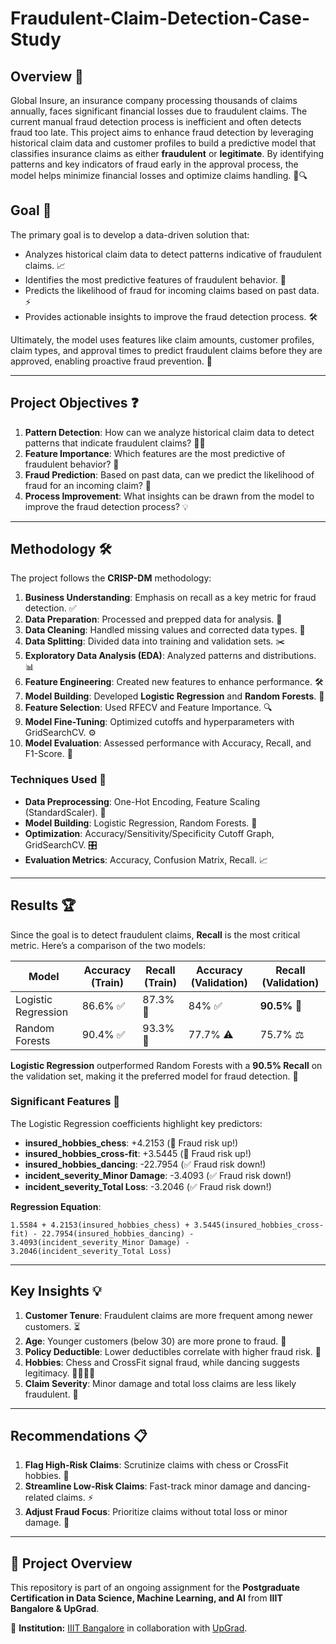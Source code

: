# Fraudulent-Claim-Detection-Case-Study
## Overview 🌟
Global Insure, an insurance company processing thousands of claims annually, faces significant financial losses due to fraudulent claims. The current manual fraud detection process is inefficient and often detects fraud too late. This project aims to enhance fraud detection by leveraging historical claim data and customer profiles to build a predictive model that classifies insurance claims as either **fraudulent** or **legitimate**. By identifying patterns and key indicators of fraud early in the approval process, the model helps minimize financial losses and optimize claims handling. 💼🔍

## Goal 🎯
The primary goal is to develop a data-driven solution that:
- Analyzes historical claim data to detect patterns indicative of fraudulent claims. 📈
- Identifies the most predictive features of fraudulent behavior. 🔑
- Predicts the likelihood of fraud for incoming claims based on past data. ⚡
- Provides actionable insights to improve the fraud detection process. 🛠️

Ultimately, the model uses features like claim amounts, customer profiles, claim types, and approval times to predict fraudulent claims before they are approved, enabling proactive fraud prevention. 🚀

---

## Project Objectives ❓
1. **Pattern Detection**: How can we analyze historical claim data to detect patterns that indicate fraudulent claims? 🕵️‍♂️
2. **Feature Importance**: Which features are the most predictive of fraudulent behavior? 🌟
3. **Fraud Prediction**: Based on past data, can we predict the likelihood of fraud for an incoming claim? 📅
4. **Process Improvement**: What insights can be drawn from the model to improve the fraud detection process? 💡

---

## Methodology 🛠️
The project follows the **CRISP-DM** methodology:
1. **Business Understanding**: Emphasis on recall as a key metric for fraud detection. ✅
2. **Data Preparation**: Processed and prepped data for analysis. 🧹
3. **Data Cleaning**: Handled missing values and corrected data types. 🧼
4. **Data Splitting**: Divided data into training and validation sets. ✂️
5. **Exploratory Data Analysis (EDA)**: Analyzed patterns and distributions. 📊
6. **Feature Engineering**: Created new features to enhance performance. 🛠️
7. **Model Building**: Developed **Logistic Regression** and **Random Forests**. 🤖
8. **Feature Selection**: Used RFECV and Feature Importance. 🔍
9. **Model Fine-Tuning**: Optimized cutoffs and hyperparameters with GridSearchCV. ⚙️
10. **Model Evaluation**: Assessed performance with Accuracy, Recall, and F1-Score. 📏

### Techniques Used 🧪
- **Data Preprocessing**: One-Hot Encoding, Feature Scaling (StandardScaler). 🔢
- **Model Building**: Logistic Regression, Random Forests. 🧠
- **Optimization**: Accuracy/Sensitivity/Specificity Cutoff Graph, GridSearchCV. 🎛️
- **Evaluation Metrics**: Accuracy, Confusion Matrix, Recall. 📈

---

## Results 🏆
Since the goal is to detect fraudulent claims, **Recall** is the most critical metric. Here’s a comparison of the two models:

| Model              | Accuracy (Train) | Recall (Train) | Accuracy (Validation) | Recall (Validation) |
|--------------------|------------------|----------------|-----------------------|---------------------|
| Logistic Regression| 86.6% ✅         | 87.3% 🌟       | 84% ✅                 | **90.5%** 🥇        |
| Random Forests     | 90.4% ✅         | 93.3% 🌟       | 77.7% ⚠️              | 75.7% ⚖️           |

**Logistic Regression** outperformed Random Forests with a **90.5% Recall** on the validation set, making it the preferred model for fraud detection. 🎉

### Significant Features 🌟
The Logistic Regression coefficients highlight key predictors:
- **insured_hobbies_chess**: +4.2153 (🚨 Fraud risk up!)
- **insured_hobbies_cross-fit**: +3.5445 (🚨 Fraud risk up!)
- **insured_hobbies_dancing**: -22.7954 (✅ Fraud risk down!)
- **incident_severity_Minor Damage**: -3.4093 (✅ Fraud risk down!)
- **incident_severity_Total Loss**: -3.2046 (✅ Fraud risk down!)

**Regression Equation**:  
```
1.5584 + 4.2153(insured_hobbies_chess) + 3.5445(insured_hobbies_cross-fit) - 22.7954(insured_hobbies_dancing) - 3.4093(incident_severity_Minor Damage) - 3.2046(incident_severity_Total Loss)
```

---

## Key Insights 💡
1. **Customer Tenure**: Fraudulent claims are more frequent among newer customers. ⏳
2. **Age**: Younger customers (below 30) are more prone to fraud. 👶
3. **Policy Deductible**: Lower deductibles correlate with higher fraud risk. 💸
4. **Hobbies**: Chess and CrossFit signal fraud, while dancing suggests legitimacy. 🎲🏋️‍♂️💃
5. **Claim Severity**: Minor damage and total loss claims are less likely fraudulent. 🚗



---

## Recommendations 📋
1. **Flag High-Risk Claims**: Scrutinize claims with chess or CrossFit hobbies. 🚩
2. **Streamline Low-Risk Claims**: Fast-track minor damage and dancing-related claims. ⚡
3. **Adjust Fraud Focus**: Prioritize claims without total loss or minor damage. 🎯

---



## 🎯 **Project Overview**

This repository is part of an ongoing assignment for the **Postgraduate Certification in Data Science, Machine Learning, and AI** from **IIIT Bangalore & UpGrad**.  

🏫 **Institution:** [IIIT Bangalore](https://www.iiitb.ac.in/) in collaboration with [UpGrad](https://www.upgrad.com/).  




